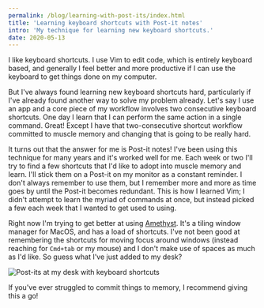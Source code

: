 ```yaml
---
permalink: /blog/learning-with-post-its/index.html
title: 'Learning keyboard shortcuts with Post-it notes'
intro: 'My technique for learning new keyboard shortcuts.'
date: 2020-05-13
---
```


I like keyboard shortcuts. I use Vim to edit code, which is entirely keyboard
based, and generally I feel better and more productive if I can use the keyboard
to get things done on my computer.

But I've always found learning new keyboard shortcuts hard, particularly if I've
already found another way to solve my problem already. Let's say I use an app
and a core piece of my workflow involves two consecutive keyboard shortcuts. One
day I learn that I can perform the same action in a single command. Great!
Except I have that two-consecutive shortcut workflow committed to muscle memory
and changing that is going to be really hard.

It turns out that the answer for me is Post-it notes! I've been using this
technique for many years and it's worked well for me. Each week or two I'll try
to find a few shortcuts that I'd like to adopt into muscle memory and learn.
I'll stick them on a Post-it on my monitor as a constant reminder. I don't
always remember to use them, but I remember more and more as time goes by until
the Post-it becomes redundant. This is how I learned Vim; I didn't attempt to
learn the myriad of commands at once, but instead picked a few each week that I
wanted to get used to using.

Right now I'm trying to get better at using
[Amethyst](https://ianyh.com/amethyst/). It's a tiling window manager for MacOS,
and has a load of shortcuts. I've not been good at remembering the shortcuts for
moving focus around windows (instead reaching for `Cmd+tab` or my mouse) and I
don't make use of spaces as much as I'd like. So guess what I've just added to
my desk?

![Post-its at my desk with keyboard shortcuts](/images/post-its.jpg)

If you've ever struggled to commit things to memory, I recommend giving this a
go!
